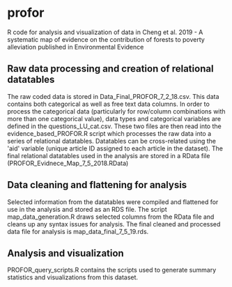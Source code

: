 # profor
R code for analysis and visualization of data in Cheng et al. 2019 - A systematic map of evidence on the contribution of forests to poverty alleviation published in Environmental Evidence

## Raw data processing and creation of relational datatables
The raw coded data is stored in Data_Final_PROFOR_7_2_18.csv. This data contains both categorical as well as free text data columns. In order to process the categorical data (particularly for row/column combinations with more than one categorical value), data types and categorical variables are defined in the questions_LU_cat.csv. These two files are then read into the evidence_based_PROFOR.R script which processes the raw data into a series of relational datatables. Datatables can be cross-related using the 'aid' variable (unique article ID assigned to each article in the dataset). The final relational datatables used in the analysis are stored in a RData file (PROFOR_Evidnece_Map_7_5_2018.RData)

## Data cleaning and flattening for analysis
Selected information from the datatables were compiled and flattened for use in the analysis and stored as an RDS file. The script map_data_generation.R draws selected columns from the RData file and cleans up any syntax issues for analysis. The final cleaned and processed data file for analysis is map_data_final_7_5_19.rds.

## Analysis and visualization
PROFOR_query_scripts.R contains the scripts used to generate summary statistics and visualizations from this dataset. 
